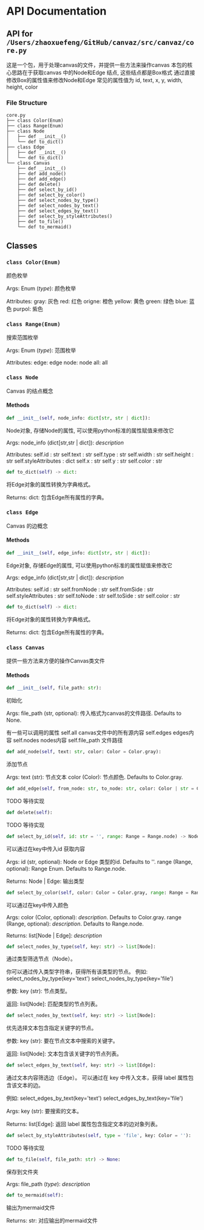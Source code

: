 # API Documentation

## API for `/Users/zhaoxuefeng/GitHub/canvaz/src/canvaz/core.py`

这是一个包，用于处理canvas的文件，并提供一些方法来操作canvas
本包的核心思路在于获取canvas 中的Node和Edge 结点, 这些结点都是Box格式
通过直接修改Box的属性值来修改Node和Edge
常见的属性值为 id, text, x, y, width, height, color

### File Structure

```
core.py
├── class Color(Enum)
├── class Range(Enum)
├── class Node
│   ├── def __init__()
│   └── def to_dict()
├── class Edge
│   ├── def __init__()
│   └── def to_dict()
└── class Canvas
    ├── def __init__()
    ├── def add_node()
    ├── def add_edge()
    ├── def delete()
    ├── def select_by_id()
    ├── def select_by_color()
    ├── def select_nodes_by_type()
    ├── def select_nodes_by_text()
    ├── def select_edges_by_text()
    ├── def select_by_styleAttributes()
    ├── def to_file()
    └── def to_mermaid()
```

## Classes

### `class Color(Enum)`

颜色枚举

Args:
    Enum (_type_): 颜色枚举

Attributes:
    gray: 灰色
    red: 红色
    origne: 橙色
    yellow: 黄色
    green: 绿色
    blue: 蓝色
    purpol: 紫色

### `class Range(Enum)`

搜索范围枚举

Args:
    Enum (_type_): 范围枚举

Attributes:
    edge: edge
    node: node
    all: all

### `class Node`

Canvas 的结点概念

#### Methods

```python
def __init__(self, node_info: dict[str, str | dict]):
```
Node对象, 存储Node的属性, 可以使用python标准的属性赋值来修改它

Args:
    node_info (dict[str,str  |  dict]): _description_

Attributes:
    self.id : str
    self.text : str
    self.type : str
    self.width : str
    self.height : str
    self.styleAttributes : dict
    self.x : str
    self.y : str
    self.color : str

```python
def to_dict(self) -> dict:
```
将Edge对象的属性转换为字典格式。

Returns:
    dict: 包含Edge所有属性的字典。

### `class Edge`

Canvas 的边概念

#### Methods

```python
def __init__(self, edge_info: dict[str, str | dict]):
```
Edge对象, 存储Edge的属性, 可以使用python标准的属性赋值来修改它

Args:
    edge_info (dict[str,str  |  dict]): _description_

Attributes:
    self.id : str
    self.fromNode : str
    self.fromSide : str
    self.styleAttributes : str
    self.toNode : str
    self.toSide : str
    self.color : str

```python
def to_dict(self) -> dict:
```
将Edge对象的属性转换为字典格式。

Returns:
    dict: 包含Edge所有属性的字典。

### `class Canvas`

提供一些方法来方便的操作Canvas类文件

#### Methods

```python
def __init__(self, file_path: str):
```
初始化

Args:
    file_path (str, optional): 传入格式为canvas的文件路径. Defaults to None.

有一些可以调用的属性
self.all  canvas文件中的所有源内容
self.edges edges内容
self.nodes nodes内容
self.file_path 文件路径

```python
def add_node(self, text: str, color: Color = Color.gray):
```
添加节点

Args:
    text (str): 节点文本
    color (Color): 节点颜色. Defaults to Color.gray.

```python
def add_edge(self, from_node: str, to_node: str, color: Color | str = Color.gray):
```
TODO 等待实现

```python
def delete(self):
```
TODO 等待实现

```python
def select_by_id(self, id: str = '', range: Range = Range.node) -> Node | Edge:
```
可以通过在key中传入id 获取内容

Args:
    id (str, optional): Node or Edge 类型的id. Defaults to ''.
    range (Range, optional): Range Enum. Defaults to Range.node.

Returns:
    Node | Edge: 输出类型

```python
def select_by_color(self, color: Color = Color.gray, range: Range = Range.node) -> list[Node | Edge]:
```
可以通过在key中传入颜色

Args:
    color (Color, optional): _description_. Defaults to Color.gray.
    range (Range, optional): _description_. Defaults to Range.node.

Returns:
    list[Node | Edge]: _description_

```python
def select_nodes_by_type(self, key: str) -> list[Node]:
```
通过类型筛选节点（Node）。

你可以通过传入类型字符串，获得所有该类型的节点。
例如:
    select_nodes_by_type(key='text')
    select_nodes_by_type(key='file')

参数:
    key (str): 节点类型。

返回:
    list[Node]: 匹配类型的节点列表。

```python
def select_nodes_by_text(self, key: str) -> list[Node]:
```
优先选择文本包含指定关键字的节点。

参数:
    key (str): 要在节点文本中搜索的关键字。

返回:
    list[Node]: 文本包含该关键字的节点列表。

```python
def select_edges_by_text(self, key: str) -> list[Edge]:
```
通过文本内容筛选边（Edge）。
可以通过在 key 中传入文本，获得 label 属性包含该文本的边。

例如:
    select_edges_by_text(key='text')
    select_edges_by_text(key='file')

Args:
    key (str): 要搜索的文本。

Returns:
    list[Edge]: 返回 label 属性包含指定文本的边对象列表。

```python
def select_by_styleAttributes(self, type = 'file', key: Color = ''):
```
TODO 等待实现

```python
def to_file(self, file_path: str) -> None:
```
保存到文件夹

Args:
    file_path (_type_): _description_

```python
def to_mermaid(self):
```
输出为mermaid文件

Returns:
    str: 对应输出的mermaid文件

